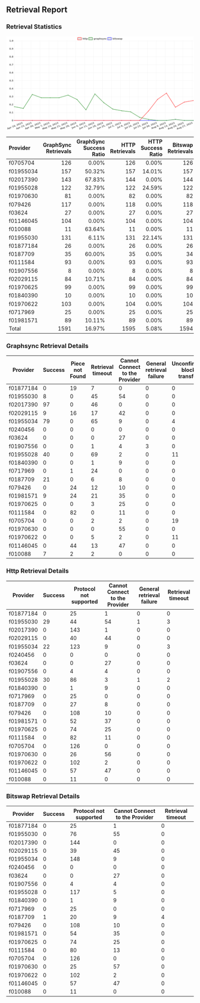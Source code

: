## Retrieval Report
### Retrieval Statistics
<img src="https://raw.githubusercontent.com/data-preservation-programs/filplus-checker-assets/main/filecoin-project/filecoin-plus-large-datasets/issues/1537/1693234902838.png"/>

| Provider  | GraphSync Retrievals | GraphSync Success Ratio | HTTP Retrievals | HTTP Success Ratio | Bitswap Retrievals | Bitswap Success Ratio |
| :-------- | -------------------: | ----------------------: | --------------: | -----------------: | -----------------: | --------------------: |
| f0705704  |                  126 |                   0.00% |             126 |              0.00% |                126 |                 0.00% |
| f01955034 |                  157 |                  50.32% |             157 |             14.01% |                157 |                 0.00% |
| f02017390 |                  143 |                  67.83% |             144 |              0.00% |                144 |                 0.00% |
| f01955028 |                  122 |                  32.79% |             122 |             24.59% |                122 |                 0.00% |
| f01970630 |                   81 |                   0.00% |              82 |              0.00% |                 82 |                 0.00% |
| f079426   |                  117 |                   0.00% |             118 |              0.00% |                118 |                 0.00% |
| f03624    |                   27 |                   0.00% |              27 |              0.00% |                 27 |                 0.00% |
| f01146045 |                  104 |                   0.00% |             104 |              0.00% |                104 |                 0.00% |
| f010088   |                   11 |                  63.64% |              11 |              0.00% |                 11 |                 0.00% |
| f01955030 |                  131 |                   6.11% |             131 |             22.14% |                131 |                 0.00% |
| f01877184 |                   26 |                   0.00% |              26 |              0.00% |                 26 |                 0.00% |
| f0187709  |                   35 |                  60.00% |              35 |              0.00% |                 34 |                 2.94% |
| f0111584  |                   93 |                   0.00% |              93 |              0.00% |                 93 |                 0.00% |
| f01907556 |                    8 |                   0.00% |               8 |              0.00% |                  8 |                 0.00% |
| f02029115 |                   84 |                  10.71% |              84 |              0.00% |                 84 |                 0.00% |
| f01970625 |                   99 |                   0.00% |              99 |              0.00% |                 99 |                 0.00% |
| f01840390 |                   10 |                   0.00% |              10 |              0.00% |                 10 |                 0.00% |
| f01970622 |                  103 |                   0.00% |             104 |              0.00% |                104 |                 0.00% |
| f0717969  |                   25 |                   0.00% |              25 |              0.00% |                 25 |                 0.00% |
| f01981571 |                   89 |                  10.11% |              89 |              0.00% |                 89 |                 0.00% |
| Total     |                 1591 |                  16.97% |            1595 |              5.08% |               1594 |                 0.06% |

### Graphsync Retrieval Details
| Provider  | Success | Piece not Found | Retrieval timeout | Cannot Connect to the Provider | General retrieval failure | Unconfirmed block transfer | Provider not online | Retrieval rejected | Retrieval not free |
| --------- | ------- | --------------- | ----------------- | ------------------------------ | ------------------------- | -------------------------- | ------------------- | ------------------ | ------------------ |
| f01877184 | 0       | 19              | 7                 | 0                              | 0                         | 0                          | 0                   | 0                  | 0                  |
| f01955030 | 8       | 0               | 45                | 54                             | 0                         | 0                          | 24                  | 0                  | 0                  |
| f02017390 | 97      | 0               | 46                | 0                              | 0                         | 0                          | 0                   | 0                  | 0                  |
| f02029115 | 9       | 16              | 17                | 42                             | 0                         | 0                          | 0                   | 0                  | 0                  |
| f01955034 | 79      | 0               | 65                | 9                              | 0                         | 4                          | 0                   | 0                  | 0                  |
| f0240456  | 0       | 0               | 0                 | 0                              | 0                         | 0                          | 0                   | 0                  | 0                  |
| f03624    | 0       | 0               | 0                 | 27                             | 0                         | 0                          | 0                   | 0                  | 0                  |
| f01907556 | 0       | 0               | 1                 | 4                              | 3                         | 0                          | 0                   | 0                  | 0                  |
| f01955028 | 40      | 0               | 69                | 2                              | 0                         | 11                         | 0                   | 0                  | 0                  |
| f01840390 | 0       | 0               | 1                 | 9                              | 0                         | 0                          | 0                   | 0                  | 0                  |
| f0717969  | 0       | 1               | 24                | 0                              | 0                         | 0                          | 0                   | 0                  | 0                  |
| f0187709  | 21      | 0               | 6                 | 8                              | 0                         | 0                          | 0                   | 0                  | 0                  |
| f079426   | 0       | 24              | 12                | 10                             | 0                         | 0                          | 0                   | 1                  | 70                 |
| f01981571 | 9       | 24              | 21                | 35                             | 0                         | 0                          | 0                   | 0                  | 0                  |
| f01970625 | 0       | 0               | 3                 | 25                             | 0                         | 0                          | 71                  | 0                  | 0                  |
| f0111584  | 0       | 82              | 0                 | 11                             | 0                         | 0                          | 0                   | 0                  | 0                  |
| f0705704  | 0       | 0               | 2                 | 2                              | 0                         | 19                         | 45                  | 0                  | 58                 |
| f01970630 | 0       | 0               | 0                 | 55                             | 0                         | 0                          | 26                  | 0                  | 0                  |
| f01970622 | 0       | 0               | 5                 | 2                              | 0                         | 11                         | 84                  | 1                  | 0                  |
| f01146045 | 0       | 44              | 13                | 47                             | 0                         | 0                          | 0                   | 0                  | 0                  |
| f010088   | 7       | 2               | 2                 | 0                              | 0                         | 0                          | 0                   | 0                  | 0                  |

### Http Retrieval Details
| Provider  | Success | Protocol not supported | Cannot Connect to the Provider | General retrieval failure | Retrieval timeout |
| --------- | ------- | ---------------------- | ------------------------------ | ------------------------- | ----------------- |
| f01877184 | 0       | 25                     | 1                              | 0                         | 0                 |
| f01955030 | 29      | 44                     | 54                             | 1                         | 3                 |
| f02017390 | 0       | 143                    | 1                              | 0                         | 0                 |
| f02029115 | 0       | 40                     | 44                             | 0                         | 0                 |
| f01955034 | 22      | 123                    | 9                              | 0                         | 3                 |
| f0240456  | 0       | 0                      | 0                              | 0                         | 0                 |
| f03624    | 0       | 0                      | 27                             | 0                         | 0                 |
| f01907556 | 0       | 4                      | 4                              | 0                         | 0                 |
| f01955028 | 30      | 86                     | 3                              | 1                         | 2                 |
| f01840390 | 0       | 1                      | 9                              | 0                         | 0                 |
| f0717969  | 0       | 25                     | 0                              | 0                         | 0                 |
| f0187709  | 0       | 27                     | 8                              | 0                         | 0                 |
| f079426   | 0       | 108                    | 10                             | 0                         | 0                 |
| f01981571 | 0       | 52                     | 37                             | 0                         | 0                 |
| f01970625 | 0       | 74                     | 25                             | 0                         | 0                 |
| f0111584  | 0       | 82                     | 11                             | 0                         | 0                 |
| f0705704  | 0       | 126                    | 0                              | 0                         | 0                 |
| f01970630 | 0       | 26                     | 56                             | 0                         | 0                 |
| f01970622 | 0       | 102                    | 2                              | 0                         | 0                 |
| f01146045 | 0       | 57                     | 47                             | 0                         | 0                 |
| f010088   | 0       | 11                     | 0                              | 0                         | 0                 |

### Bitswap Retrieval Details
| Provider  | Success | Protocol not supported | Cannot Connect to the Provider | Retrieval timeout |
| --------- | ------- | ---------------------- | ------------------------------ | ----------------- |
| f01877184 | 0       | 25                     | 1                              | 0                 |
| f01955030 | 0       | 76                     | 55                             | 0                 |
| f02017390 | 0       | 144                    | 0                              | 0                 |
| f02029115 | 0       | 39                     | 45                             | 0                 |
| f01955034 | 0       | 148                    | 9                              | 0                 |
| f0240456  | 0       | 0                      | 0                              | 0                 |
| f03624    | 0       | 0                      | 27                             | 0                 |
| f01907556 | 0       | 4                      | 4                              | 0                 |
| f01955028 | 0       | 117                    | 5                              | 0                 |
| f01840390 | 0       | 1                      | 9                              | 0                 |
| f0717969  | 0       | 25                     | 0                              | 0                 |
| f0187709  | 1       | 20                     | 9                              | 4                 |
| f079426   | 0       | 108                    | 10                             | 0                 |
| f01981571 | 0       | 54                     | 35                             | 0                 |
| f01970625 | 0       | 74                     | 25                             | 0                 |
| f0111584  | 0       | 80                     | 13                             | 0                 |
| f0705704  | 0       | 126                    | 0                              | 0                 |
| f01970630 | 0       | 25                     | 57                             | 0                 |
| f01970622 | 0       | 102                    | 2                              | 0                 |
| f01146045 | 0       | 57                     | 47                             | 0                 |
| f010088   | 0       | 11                     | 0                              | 0                 |
